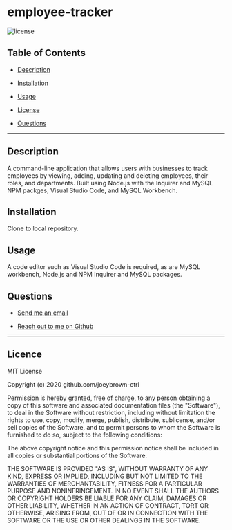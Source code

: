 # employee-tracker

  ![license](https://img.shields.io/badge/License-MIT-blue.svg)

  ## Table of Contents

  
* [Description](#description)
  
* [Installation](#installation) 
  
* [Usage](#usage) 
  
* [License](#license) 
  
* [Questions](#questions)

  
<hr>

  ## Description 
A command-line application that allows users with businesses to track employees by viewing, adding, updating and deleting employees, their roles, and departments. Built using Node.js with the Inquirer and MySQL NPM packges, Visual Studio Code, and MySQL Workbench.

  ## Installation 
Clone to local repository.

  ## Usage 
A code editor such as Visual Studio Code is required, as are MySQL workbench, Node.js and NPM Inquirer and MySQL packages.

  ## Questions 
  
* [Send me an email](mailto:gjoey.brown@gmail.com)
  
* [Reach out to me on Github](https://github.com/joeybrown-ctrl)

<hr>

  ## Licence 
MIT License

Copyright (c) 2020 github.com/joeybrown-ctrl

Permission is hereby granted, free of charge, to any person obtaining a copy
of this software and associated documentation files (the "Software"), to deal
in the Software without restriction, including without limitation the rights
to use, copy, modify, merge, publish, distribute, sublicense, and/or sell
copies of the Software, and to permit persons to whom the Software is
furnished to do so, subject to the following conditions:

The above copyright notice and this permission notice shall be included in all
copies or substantial portions of the Software.

THE SOFTWARE IS PROVIDED "AS IS", WITHOUT WARRANTY OF ANY KIND, EXPRESS OR
IMPLIED, INCLUDING BUT NOT LIMITED TO THE WARRANTIES OF MERCHANTABILITY,
FITNESS FOR A PARTICULAR PURPOSE AND NONINFRINGEMENT. IN NO EVENT SHALL THE
AUTHORS OR COPYRIGHT HOLDERS BE LIABLE FOR ANY CLAIM, DAMAGES OR OTHER
LIABILITY, WHETHER IN AN ACTION OF CONTRACT, TORT OR OTHERWISE, ARISING FROM,
OUT OF OR IN CONNECTION WITH THE SOFTWARE OR THE USE OR OTHER DEALINGS IN THE
SOFTWARE.